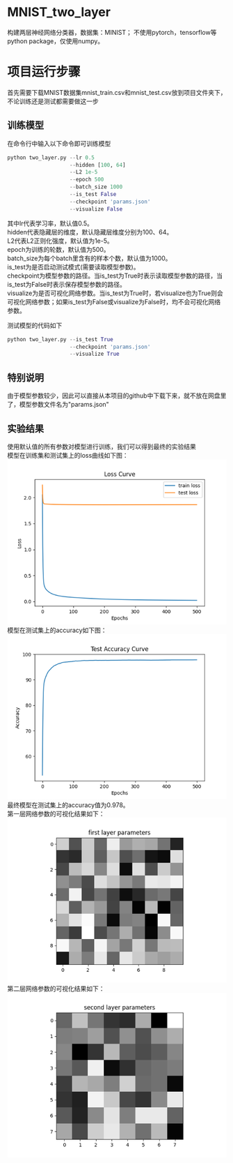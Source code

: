 # MNIST_two_layer
构建两层神经网络分类器，数据集：MINIST；
不使用pytorch，tensorflow等python package，仅使用numpy。
# 项目运行步骤
首先需要下载MNIST数据集mnist_train.csv和mnist_test.csv放到项目文件夹下，不论训练还是测试都需要做这一步
## 训练模型
在命令行中输入以下命令即可训练模型
```python
python two_layer.py --lr 0.5
                    --hidden [100, 64]
                    --L2 1e-5
                    --epoch 500
                    --batch_size 1000
                    --is_test False
                    --checkpoint 'params.json'
                    --visualize False
```
其中lr代表学习率，默认值0.5。<br/>
hidden代表隐藏层的维度，默认隐藏层维度分别为100、64。<br/>
L2代表L2正则化强度，默认值为1e-5。<br/>
epoch为训练的轮数，默认值为500。<br/>
batch_size为每个batch里含有的样本个数，默认值为1000。<br/>
is_test为是否启动测试模式(需要读取模型参数)。<br/>
checkpoint为模型参数的路径。当is_test为True时表示读取模型参数的路径，当is_test为False时表示保存模型参数的路径。<br/>
visualize为是否可视化网络参数。当is_test为True时，若visualize也为True则会可视化网络参数；如果is_test为False或visualize为False时，均不会可视化网络参数。<br/>

测试模型的代码如下
```python
python two_layer.py --is_test True
                    --checkpoint 'params.json'
                    --visualize True
```                    
## 特别说明
由于模型参数较少，因此可以直接从本项目的github中下载下来，就不放在网盘里了，模型参数文件名为"params.json"

## 实验结果
使用默认值的所有参数对模型进行训练，我们可以得到最终的实验结果<br/>
模型在训练集和测试集上的loss曲线如下图：<br/>
![loss曲线](https://github.com/ccwccwccw/MNIST_two_layer/blob/main/loss.png)<br/>
模型在测试集上的accuracy如下图：<br/>
![acc曲线](https://github.com/ccwccwccw/MNIST_two_layer/blob/main/acc.png)<br/>
最终模型在测试集上的accuracy值为0.978。<br/>
第一层网络参数的可视化结果如下：<br/>
![第一层参数](https://github.com/ccwccwccw/MNIST_two_layer/blob/main/first_layer.png)<br/>
第二层网络参数的可视化结果如下：<br/>
![第二层参数](https://github.com/ccwccwccw/MNIST_two_layer/blob/main/second_layer.png)<br/>
